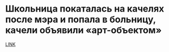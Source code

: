 # Школьница покаталась на качелях после мэра и попала в больницу, качели объявили «арт-объектом»



[LINK](https://varlamov.ru/3645757.html)